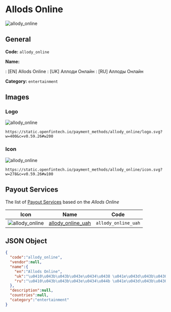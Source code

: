 
# Allods Online 
![allody_online](https://static.openfintech.io/payment_methods/allody_online/logo.svg?w=400&c=v0.59.26#w200)  

## General 
**Code:** `allody_online` 
 
**Name:** 
 
:	[EN] Allods Online 
:	[UK] Аллоди Онлайн 
:	[RU] Аллоды Онлайн 
 
**Category:** `entertainment` 
 

## Images 

### Logo 
![allody_online](https://static.openfintech.io/payment_methods/allody_online/logo.svg?w=400&c=v0.59.26#w200)  

```
https://static.openfintech.io/payment_methods/allody_online/logo.svg?w=400&c=v0.59.26#w200
```  

### Icon 
![allody_online](https://static.openfintech.io/payment_methods/allody_online/icon.svg?w=278&c=v0.59.26#w100)  

```
https://static.openfintech.io/payment_methods/allody_online/icon.svg?w=278&c=v0.59.26#w100
```  

## Payout Services 
 
The list of [Payout Services](/payout-services/) based on the _Allods Online_ 

|Icon|Name|Code| 
|:---:|:---:|:---:| 
|![allody_online](https://static.openfintech.io/payout_methods/allody_online/icon.png?w=278&c=v0.59.26#w40) |[allody_online_uah](/payout-services/allody_online_uah/)|`allody_online_uah`| 
 

## JSON Object 

```json
{
  "code":"allody_online",
  "vendor":null,
  "name":{
    "en":"Allods Online",
    "uk":"\u0410\u043b\u043b\u043e\u0434\u0438 \u041e\u043d\u043b\u0430\u0439\u043d",
    "ru":"\u0410\u043b\u043b\u043e\u0434\u044b \u041e\u043d\u043b\u0430\u0439\u043d"
  },
  "description":null,
  "countries":null,
  "category":"entertainment"
}
```  
